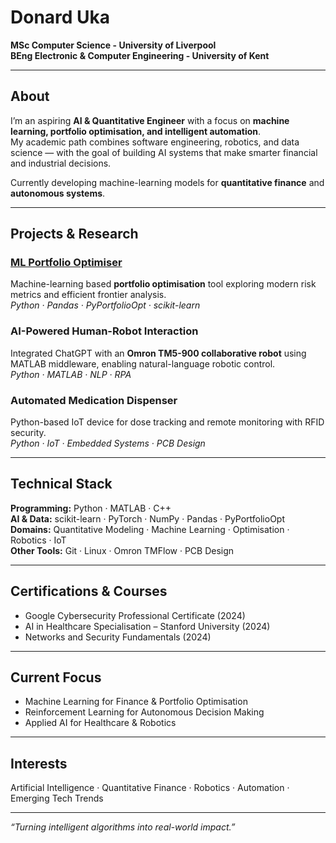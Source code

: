 # Donard Uka  
**MSc Computer Science - University of Liverpool**  
**BEng Electronic & Computer Engineering - University of Kent**  

---

## About
I’m an aspiring **AI & Quantitative Engineer** with a focus on **machine learning, portfolio optimisation, and intelligent automation**.  
My academic path combines software engineering, robotics, and data science — with the goal of building AI systems that make smarter financial and industrial decisions.

Currently developing machine-learning models for **quantitative finance** and **autonomous systems**.

---

## Projects & Research

### [ML Portfolio Optimiser](https://github.com/donarduka/ml-portfolio-optimiser)
Machine-learning based **portfolio optimisation** tool exploring modern risk metrics and efficient frontier analysis.  
*Python · Pandas · PyPortfolioOpt · scikit-learn*

### AI-Powered Human-Robot Interaction
Integrated ChatGPT with an **Omron TM5-900 collaborative robot** using MATLAB middleware, enabling natural-language robotic control.  
*Python · MATLAB · NLP · RPA*

### Automated Medication Dispenser
Python-based IoT device for dose tracking and remote monitoring with RFID security.  
*Python · IoT · Embedded Systems · PCB Design*

---

## Technical Stack
**Programming:** Python · MATLAB · C++  
**AI & Data:** scikit-learn · PyTorch · NumPy · Pandas · PyPortfolioOpt  
**Domains:** Quantitative Modeling · Machine Learning · Optimisation · Robotics · IoT  
**Other Tools:** Git · Linux · Omron TMFlow · PCB Design  

---

## Certifications & Courses
- Google Cybersecurity Professional Certificate (2024)  
- AI in Healthcare Specialisation – Stanford University (2024)  
- Networks and Security Fundamentals (2024)  

---

## Current Focus
- Machine Learning for Finance & Portfolio Optimisation  
- Reinforcement Learning for Autonomous Decision Making  
- Applied AI for Healthcare & Robotics  

---

## Interests
Artificial Intelligence · Quantitative Finance · Robotics · Automation · Emerging Tech Trends  

---

*“Turning intelligent algorithms into real-world impact.”*
